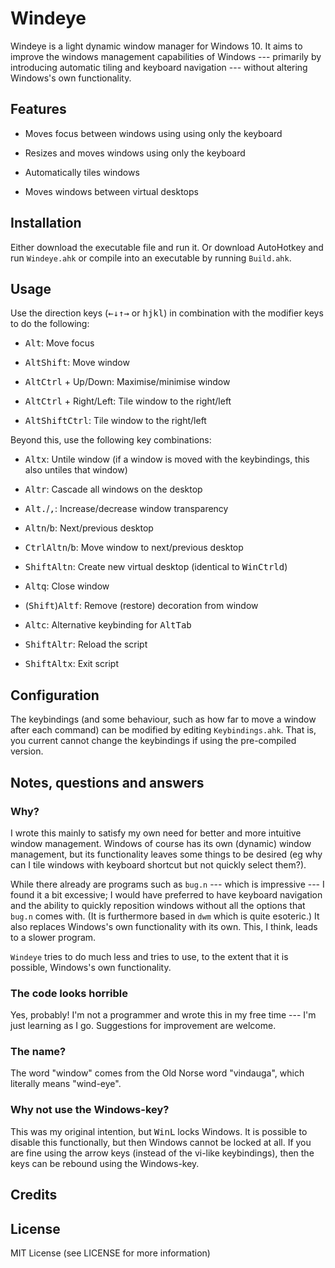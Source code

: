 # Windeye

Windeye is a light dynamic window manager for Windows 10. It aims to
improve the windows management capabilities of Windows --- primarily by
introducing automatic tiling and keyboard navigation --- without
altering Windows's own functionality.

## Features

- Moves focus between windows using using only the keyboard

- Resizes and moves windows using only the keyboard

- Automatically tiles windows

- Moves windows between virtual desktops

## Installation

Either download the executable file and run it. Or download AutoHotkey
and run `Windeye.ahk` or compile into an executable by running
`Build.ahk`.

## Usage

Use the direction keys
(<kbd>←</kbd><kbd>↓</kbd><kbd>↑</kbd><kbd>→</kbd> or
<kbd>h</kbd><kbd>j</kbd><kbd>k</kbd><kbd>l</kbd>) in combination with
the modifier keys to do the following:

- <kbd>Alt</kbd>: Move focus

- <kbd>Alt</kbd><kbd>Shift</kbd>: Move window

- <kbd>Alt</kbd><kbd>Ctrl</kbd> + Up/Down: Maximise/minimise window

- <kbd>Alt</kbd><kbd>Ctrl</kbd> + Right/Left: Tile window to the
  right/left

- <kbd>Alt</kbd><kbd>Shift</kbd><kbd>Ctrl</kbd>: Tile window to the
  right/left

Beyond this, use the following key combinations:

- <kbd>Alt</kbd><kbd>x</kbd>: Untile window (if a window is moved with
  the keybindings, this also untiles that window)

- <kbd>Alt</kbd><kbd>r</kbd>: Cascade all windows on the desktop

- <kbd>Alt</kbd><kbd>.</kbd>/<kbd>,</kbd>: Increase/decrease window
  transparency

- <kbd>Alt</kbd><kbd>n</kbd>/<kbd>b</kbd>: Next/previous desktop

- <kbd>Ctrl</kbd><kbd>Alt</kbd><kbd>n</kbd>/<kbd>b</kbd>: Move window to next/previous desktop

- <kbd>Shift</kbd><kbd>Alt</kbd><kbd>n</kbd>: Create new virtual desktop
  (identical to <kbd>Win</kbd><kbd>Ctrl</kbd><kbd>d</kbd>)

- <kbd>Alt</kbd><kbd>q</kbd>: Close window

- (<kbd>Shift</kbd>)<kbd>Alt</kbd><kbd>f</kbd>: Remove (restore) decoration from
  window

- <kbd>Alt</kbd><kbd>c</kbd>: Alternative keybinding for
  <kbd>Alt</kbd><kbd>Tab</kbd>

- <kbd>Shift</kbd><kbd>Alt</kbd><kbd>r</kbd>: Reload the script

- <kbd>Shift</kbd><kbd>Alt</kbd><kbd>x</kbd>: Exit script

## Configuration

The keybindings (and some behaviour, such as how far to move a window
after each command) can be modified by editing `Keybindings.ahk`. That
is, you current cannot change the keybindings if using the pre-compiled
version.

## Notes, questions and answers

### Why?

I wrote this mainly to satisfy my own need for better and more intuitive
window management. Windows of course has its own (dynamic) window
management, but its functionality leaves some things to be desired (eg
why can I tile windows with keyboard shortcut but not quickly select
them?).

While there already are programs such as `bug.n` --- which is impressive
--- I found it a bit excessive; I would have preferred to have keyboard
navigation and the ability to quickly reposition windows without all the
options that `bug.n` comes with. (It is furthermore based in `dwm` which
is quite esoteric.) It also replaces Windows's own functionality with
its own. This, I think, leads to a slower program.

`Windeye` tries to do much less and tries to use, to the extent that it
is possible, Windows's own functionality.

### The code looks horrible

Yes, probably! I'm not a programmer and wrote this in my free time ---
I'm just learning as I go. Suggestions for improvement are welcome.

### The name?

The word "window" comes from the Old Norse word "vindauga", which
literally means "wind-eye".

### Why not use the Windows-key?

This was my original intention, but <kbd>Win</kbd><kbd>L</kbd> locks
Windows. It is possible to disable this functionally, but then Windows
cannot be locked at all. If you are fine using the arrow keys (instead
of the vi-like keybindings), then the keys can be rebound using the
Windows-key.

## Credits


## License

MIT License (see LICENSE for more information)
